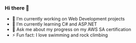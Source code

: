 ### Hi there 👋

- 🔭 I’m currently working on Web Development projects
- 🌱 I’m currently learning C# and ASP.NET
- 💬 Ask me about my progress on my AWS SA certification
- ⚡ Fun fact: I love swimming and rock climbing
